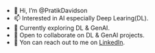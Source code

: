 - 👋 Hi, I’m @PratikDavidson
- 📫 Interested in AI especially Deep Learing(DL).
- 🌱 Currently exploring DL & GenAI.
- 👀 Open to collaborate on DL & GenAI projects.
- 💞️ Yon can reach out to me on [LinkedIn](https://www.linkedin.com/in/pratik-deogam-107732215/).
